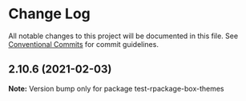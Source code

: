 # Change Log

All notable changes to this project will be documented in this file.
See [Conventional Commits](https://conventionalcommits.org) for commit guidelines.

## 2.10.6 (2021-02-03)

**Note:** Version bump only for package test-rpackage-box-themes
